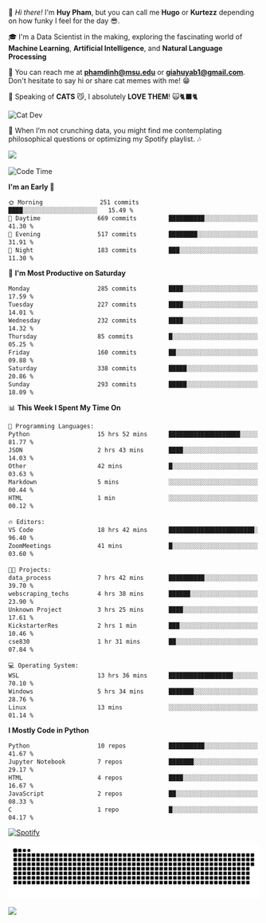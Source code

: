 
👋 *Hi there!* I'm **Huy Pham**, but you can call me **Hugo** or **Kurtezz** depending on how funky I feel for the day 😎.

🎓 I'm a Data Scientist in the making, exploring the fascinating world of **Machine Learning**, **Artificial Intelligence**, and **Natural Language Processing**

📧 You can reach me at **phamdinh@msu.edu** or **giahuyab1@gmail.com**. Don't hesitate to say hi or share cat memes with me! 😁  

🐾 Speaking of **CATS** 😼, I absolutely **LOVE THEM**! 🙀🐈‍⬛🐈

![Cat Dev](https://i.giphy.com/media/v1.Y2lkPTc5MGI3NjExN2RxbWxoaXlkNml5eDkwd3c1c2w4cmw2YWVwZGNpMmIycXJ1eGplNCZlcD12MV9pbnRlcm5hbF9naWZfYnlfaWQmY3Q9Zw/xT9IgIc0lryrxvqVGM/giphy.gif)

🌟 When I’m not crunching data, you might find me contemplating philosophical questions or optimizing my Spotify playlist. 🎶 

![](http://github-profile-summary-cards.vercel.app/api/cards/profile-details?username=phamdinhgiahuy&theme=gotham) 

<!--![](http://github-profile-summary-cards.vercel.app/api/cards/stats?username=phamdinhgiahuy&theme=gotham)-->

<!--START_SECTION:waka-->
![Code Time](http://img.shields.io/badge/Code%20Time-225%20hrs%203%20mins-blue)

**I'm an Early 🐤** 

```text
🌞 Morning                251 commits         ████░░░░░░░░░░░░░░░░░░░░░   15.49 % 
🌆 Daytime                669 commits         ██████████░░░░░░░░░░░░░░░   41.30 % 
🌃 Evening                517 commits         ████████░░░░░░░░░░░░░░░░░   31.91 % 
🌙 Night                  183 commits         ███░░░░░░░░░░░░░░░░░░░░░░   11.30 % 
```
📅 **I'm Most Productive on Saturday** 

```text
Monday                   285 commits         ████░░░░░░░░░░░░░░░░░░░░░   17.59 % 
Tuesday                  227 commits         ████░░░░░░░░░░░░░░░░░░░░░   14.01 % 
Wednesday                232 commits         ████░░░░░░░░░░░░░░░░░░░░░   14.32 % 
Thursday                 85 commits          █░░░░░░░░░░░░░░░░░░░░░░░░   05.25 % 
Friday                   160 commits         ██░░░░░░░░░░░░░░░░░░░░░░░   09.88 % 
Saturday                 338 commits         █████░░░░░░░░░░░░░░░░░░░░   20.86 % 
Sunday                   293 commits         █████░░░░░░░░░░░░░░░░░░░░   18.09 % 
```


📊 **This Week I Spent My Time On** 

```text
💬 Programming Languages: 
Python                   15 hrs 52 mins      ████████████████████░░░░░   81.77 % 
JSON                     2 hrs 43 mins       ████░░░░░░░░░░░░░░░░░░░░░   14.03 % 
Other                    42 mins             █░░░░░░░░░░░░░░░░░░░░░░░░   03.63 % 
Markdown                 5 mins              ░░░░░░░░░░░░░░░░░░░░░░░░░   00.44 % 
HTML                     1 min               ░░░░░░░░░░░░░░░░░░░░░░░░░   00.12 % 

🔥 Editors: 
VS Code                  18 hrs 42 mins      ████████████████████████░   96.40 % 
ZoomMeetings             41 mins             █░░░░░░░░░░░░░░░░░░░░░░░░   03.60 % 

🐱‍💻 Projects: 
data_process             7 hrs 42 mins       ██████████░░░░░░░░░░░░░░░   39.70 % 
webscraping_techs        4 hrs 38 mins       ██████░░░░░░░░░░░░░░░░░░░   23.90 % 
Unknown Project          3 hrs 25 mins       ████░░░░░░░░░░░░░░░░░░░░░   17.61 % 
KickstarterRes           2 hrs 1 min         ███░░░░░░░░░░░░░░░░░░░░░░   10.46 % 
cse830                   1 hr 31 mins        ██░░░░░░░░░░░░░░░░░░░░░░░   07.84 % 

💻 Operating System: 
WSL                      13 hrs 36 mins      ██████████████████░░░░░░░   70.10 % 
Windows                  5 hrs 34 mins       ███████░░░░░░░░░░░░░░░░░░   28.76 % 
Linux                    13 mins             ░░░░░░░░░░░░░░░░░░░░░░░░░   01.14 % 
```

**I Mostly Code in Python** 

```text
Python                   10 repos            ██████████░░░░░░░░░░░░░░░   41.67 % 
Jupyter Notebook         7 repos             ███████░░░░░░░░░░░░░░░░░░   29.17 % 
HTML                     4 repos             ████░░░░░░░░░░░░░░░░░░░░░   16.67 % 
JavaScript               2 repos             ██░░░░░░░░░░░░░░░░░░░░░░░   08.33 % 
C                        1 repo              █░░░░░░░░░░░░░░░░░░░░░░░░   04.17 % 
```




<!--END_SECTION:waka-->

[![Spotify](https://spotify-github-profile.kittinanx.com/api/view.svg?uid=21qowdvr6qxjcrlpidccekbea&cover_image=false&theme=default&show_offline=false&background_color=067a68&interchange=false&bar_color=00ffff&bar_color_cover=true)](https://open.spotify.com/user/21qowdvr6qxjcrlpidccekbea)

<picture>
  <source media="(prefers-color-scheme: dark)" srcset="dist/github-snake-dark.svg" />
  <source media="(prefers-color-scheme: light)" srcset="dist/github-snake.svg" />
  <img alt="github-snake" src="dist/github-snake-dark.svg" />
</picture>

![](https://komarev.com/ghpvc/?username=phamdinhgiahuy&style=plastic&abbreviated=true&color=008080)
